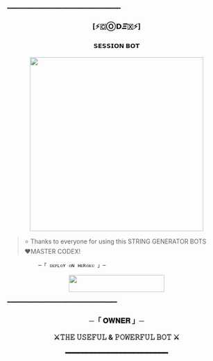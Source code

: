 ━━━━━━━━━━━━━━━━━━━━━━━━━━━━━━━   
   <h3 align="center"><b>[⚡🇨Ⓞ𝗗𝜩🇽⚡]</b></h1>   

   <h4 align="center">  𝗦𝗘𝗦𝗦𝗜𝗢𝗡 𝗕𝗢𝗧 </h4>   

   <p align="center"><a href="https://TEAM_CDX"><img src="https://te.legra.ph/file/63531adaa61fd0c91a556.jpg" width="400"></a></p>   


   > ⭐️ Thanks to everyone for using this STRING GENERATOR BOTS   
    ❤️MASTER CODEX!   

              ─「 ᴅᴇᴩʟᴏʏ ᴏɴ ʜᴇʀᴏᴋᴜ 」─   

   </h3>   


  <p align="center"><a href="https://heroku.com/deploy?template=https://github.com/MrHacker5575/CDX-SESSION-GEN"> <img src="https://img.shields.io/badge/Deploy%20On%20Heroku-black?style=for-the-badge&logo=heroku" width="220" height="38.45"/></a></p>  

   ━━━━━━━━━━━━━━━━━━━━━━━━━━━━━━   
   <h3 align="center">   
       ─「 𝐎𝐖𝐍𝐄𝐑 」─

   ⚔️𝚃𝙷𝙴 𝚄𝚂𝙴𝙵𝚄𝙻 & 𝙿𝙾𝚆𝙴𝚁𝙵𝚄𝙻 𝙱𝙾𝚃 ⚔️    

   ━━━━━━━━━━━━━━━━━━━━━━━━